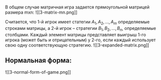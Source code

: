 В общем случае матричная игра задается прямоугольной матрицей 
размера mxn:
![[3-matrix-mn.png]]

Считается, что 1-й игрок имеет статегии $A_1, A_2, ... , A_m$ определяемые строками матрицы, а 2-й игрок – стратегии $B_1, B_2, ... , B_n$,  определяемые столбцами. Каждый элемент матрицы представляет  выигрыш 1-го игрока (может быть и отрицательным) у 2-го, если каждый использует свою одну соответствующую стратегию.
![[3-expanded-matrix.png]]

## Нормальная форма:
![[3-normal-form-of-game.png]]